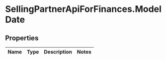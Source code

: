 # SellingPartnerApiForFinances.ModelDate

## Properties
Name | Type | Description | Notes
------------ | ------------- | ------------- | -------------


